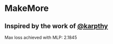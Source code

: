 # MakeMore 

## Inspired by the work of [@karpthy](https://www.youtube.com/watch?v=VMj-3S1tku0)

Max loss achieved with MLP: 2.1845
